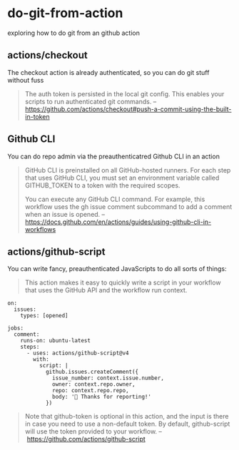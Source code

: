 # do-git-from-action

exploring how to do git from an github action

## actions/checkout

The checkout action is already authenticated, so you can do git stuff without fuss

> The auth token is persisted in the local git config. This enables your scripts to run authenticated git commands.
– https://github.com/actions/checkout#push-a-commit-using-the-built-in-token

## Github CLI

You can do repo admin via the preauthenticatred Github CLI in an action

> GitHub CLI is preinstalled on all GitHub-hosted runners. For each step that uses GitHub CLI, you must set an environment variable called GITHUB_TOKEN to a token with the required scopes.
>
> You can execute any GitHub CLI command. For example, this workflow uses the gh issue comment subcommand to add a comment when an issue is opened.
– https://docs.github.com/en/actions/guides/using-github-cli-in-workflows

## actions/github-script

You can write fancy, preauthenticated JavaScripts to do all sorts of things:

> This action makes it easy to quickly write a script in your workflow that uses the GitHub API and the workflow run context.
```
on:
  issues:
    types: [opened]

jobs:
  comment:
    runs-on: ubuntu-latest
    steps:
      - uses: actions/github-script@v4
        with:
          script: |
            github.issues.createComment({
              issue_number: context.issue.number,
              owner: context.repo.owner,
              repo: context.repo.repo,
              body: '👋 Thanks for reporting!'
            })
```
> Note that github-token is optional in this action, and the input is there in case you need to use a non-default token.
> By default, github-script will use the token provided to your workflow.
– https://github.com/actions/github-script